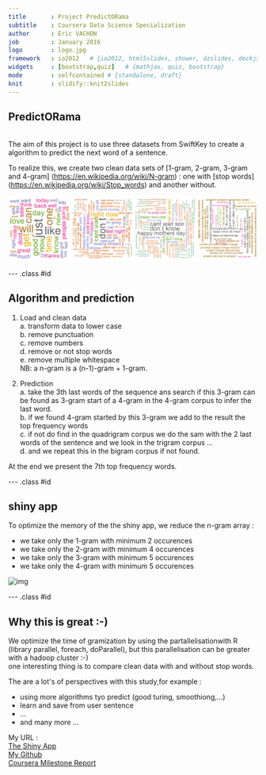 ```yaml
---
title       : Project PredictORama
subtitle    : Coursera Data Science Specialization
author      : Eric VACHON
job         : January 2016
logo        : logo.jpg
framework   : io2012   # {io2012, html5slides, shower, dzslides, deckjs...}
widgets     : [bootstrap,quiz]   # {mathjax, quiz, bootstrap}
mode        : selfcontained # {standalone, draft}
knit        : slidify::knit2slides
--- 
```

<!--
library(slidify)
setwd("D:\\_GIT_\\Capston_Project")
publish(title = 'Project PredictORama', 'slides.html', host = 'rpubs') 

in libraries/frameworks/io2012/css/default.css

aside.gdbar {
  height: 200px;
  width: 410px;

aside.gdbar img {
  width: 390px;
  height: 180px;
-->


## PredictORama
<br>
The aim of this project is to use three datasets from SwiftKey to create a algorithm to predict the next word of a sentence. 

To realize this, we create two clean data sets of [1-gram, 2-gram, 3-gram and 4-gram] (https://en.wikipedia.org/wiki/N-gram) : one with [stop words] (https://en.wikipedia.org/wiki/Stop_words) and another without.

![img](./assets/img/1-4gram.png)  

--- .class #id 

## Algorithm and prediction 

1. Load and clean data  
  a. transform data to lower case  
  b. remove punctuation  
  c. remove numbers  
  d. remove or not stop words  
  e. remove multiple whitespace  
NB: a n-gram is a (n-1)-gram + 1-gram.   

2. Prediction  
  a. take the 3th last words of the sequence ans search if this 3-gram can be found as 3-gram start of a 4-gram in the 4-gram corpus to infer the last word.  
  b. if we found 4-gram started by this 3-gram we add to the result the top frequency words  
  c. if not do find in the quadrigram corpus we do the sam with the 2 last words of the sentence and we look in the trigram corpus ...  
  d. and we repeat this in the bigram corpus if not found.  
  
At the end we present the 7th top frequency words.

--- .class #id  

## shiny app

To optimize the memory of the the shiny app, we reduce the n-gram array :
- we take only the 1-gram with minimum 2 occurences
- we take only the 2-gram with minimum 4 occurences
- we take only the 3-gram with minimum 5 occurences
- we take only the 4-gram with minimum 5 occurences
  
![img](./assets/img/app.png)  

--- .class #id  

## Why this is great :-)
We optimize the time of gramization by using the partallelisationwith R (library parallel, foreach, doParallel), but this parallelisation can be greater with a hadoop cluster :-)  
one interesting thing is to compare clean data with and without stop words.  

The are a lot's of perspectives with this study,for example :
- using more algorithms tyo predict (good turing, smoothiong,...) 
- learn and save from user sentence  
- ...
- and many more ...

My URL :  
[The Shiny App](https://ervachon.shinyapps.io/Capston_Project)  
[My Github](https://github.com/ervachon/Capston_Project)  
[Coursera Milestone Report](http://rpubs.com/ervachon/139299)



